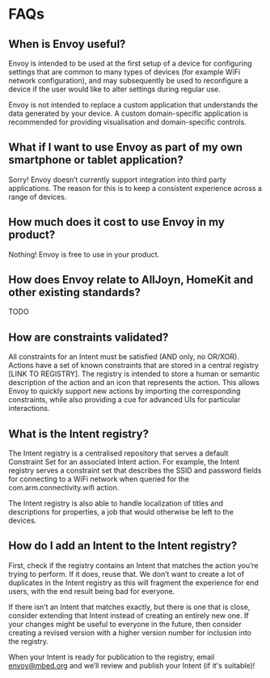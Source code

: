 # FAQs

## When is Envoy useful?

Envoy is intended to be used at the first setup of a device for configuring settings that are common to many types of devices (for example WiFi network configuration), and may subsequently be used to reconfigure a device if the user would like to alter settings during regular use.

Envoy is not intended to replace a custom application that understands the data generated by your device. A custom domain-specific application is recommended for providing visualisation and domain-specific controls.

## What if I want to use Envoy as part of my own smartphone or tablet application?

Sorry! Envoy doesn’t currently support integration into third party applications. The reason for this is to keep a consistent experience across a range of devices. 

## How much does it cost to use Envoy in my product?

Nothing! Envoy is free to use in your product. 

## How does Envoy relate to AllJoyn, HomeKit and other existing standards?

TODO

## How are constraints validated?

All constraints for an Intent must be satisfied (AND only, no OR/XOR). Actions have a set of known constraints that are stored in a central registry [LINK TO REGISTRY]. The registry is intended to store a human or semantic description of the action and an icon that represents the action. This allows Envoy to quickly support new actions by importing the corresponding constraints, while also providing a cue for advanced UIs for particular interactions.

## What is the Intent registry?

The Intent registry is a centralised repository that serves a default Constraint Set for an associated Intent action. For example, the Intent registry serves a constraint set that describes the SSID and password fields for connecting to a WiFi network when queried for the com.arm.connectivity.wifi action.

The Intent registry is also able to handle localization of titles and descriptions for properties, a job that would otherwise be left to the devices. 

## How do I add an Intent to the Intent registry?

First, check if the registry contains an Intent that matches the action you’re trying to perform. If it does, reuse that. We don’t want to create a lot of duplicates in the Intent registry as this will fragment the experience for end users, with the end result being bad for everyone.

If there isn’t an Intent that matches exactly, but there is one that is close, consider extending that Intent instead of creating an entirely new one. If your changes might be useful to everyone in the future, then consider creating a revised version with a higher version number for inclusion into the registry. 

When your Intent is ready for publication to the registry, email envoy@mbed.org and we’ll review and publish your Intent (if it's suitable)!
